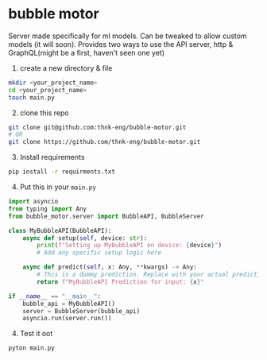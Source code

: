 # bubble motor

Server made specifically for ml models. Can be tweaked to allow custom models (it will soon). 
Provides two ways to use the API server, http & GraphQL(might be a first, haven't seen one yet)

1. create a new directory & file
```bash
mkdir <your_project_name>
cd <your_project_name>
touch main.py
```

2. clone this repo 
```bash
git clone git@github.com:thnk-eng/bubble-motor.git
# OR
git clone https://github.com/thnk-eng/bubble-motor.git
```

3. Install requirements
```bash
pip install -r requirments.txt 
```

4. Put this in your `main.py` 
```python
import asyncio
from typing import Any
from bubble_motor.server import BubbleAPI, BubbleServer

class MyBubbleAPI(BubbleAPI):
    async def setup(self, device: str):
        print(f"Setting up MyBubbleAPI on device: {device}")
        # Add any specific setup logic here

    async def predict(self, x: Any, **kwargs) -> Any:
        # This is a dummy prediction. Replace with your actual prediction logic.
        return f"MyBubbleAPI Prediction for input: {x}"

if __name__ == "__main__":
    bubble_api = MyBubbleAPI()
    server = BubbleServer(bubble_api)
    asyncio.run(server.run())
```

4. Test it oot
```bash
pyton main.py 
```